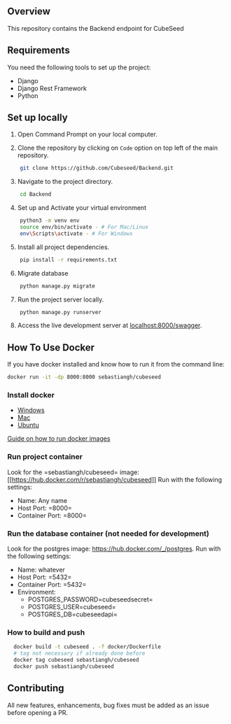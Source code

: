 ## Overview

This repository contains the Backend endpoint for CubeSeed

## Requirements

You need the following tools to set up the project:
- Django
- Django Rest Framework
- Python

## Set up locally

1. Open Command Prompt on your local computer.

2. Clone the repository by clicking on `Code` option on top left of the main repository.

```bash
    git clone https://github.com/Cubeseed/Backend.git
```

3. Navigate to the project directory.

```bash
    cd Backend
```

4. Set up and Activate your virtual environment

```bash
    python3 -m venv env
    source env/bin/activate - # For Mac/Linux
    env\Scripts\activate - # For Windows
```

5. Install all project dependencies. 

```bash
    pip install -r requirements.txt
```

6. Migrate database

```bash
    python manage.py migrate
```

7. Run the project server locally.

```bash
    python manage.py runserver
```

8. Access the live development server at [localhost:8000/swagger](http://localhost:8000/swagger/).

## How To Use Docker

If you have docker installed and know how to run it from the command line:

```bash
docker run -it -dp 8000:8000 sebastiangh/cubeseed
```

### Install docker
 - [Windows](https://docs.docker.com/desktop/install/windows-install/)
 - [Mac](https://docs.docker.com/desktop/install/mac-install/)
 - [Ubuntu](https://docs.docker.com/engine/install/ubuntu/)

[Guide on how to run docker images](https://docs.docker.com/get-started/run-docker-hub-images/)

### Run project container
Look for the =sebastiangh/cubeseed= image: [[https://hub.docker.com/r/sebastiangh/cubeseed]]
Run with the following settings:
 - Name: Any name
 - Host Port: =8000=
 - Container Port: =8000=

### Run the database container (not needed for development)
Look for the postgres image: https://hub.docker.com/_/postgres.
Run with the following settings:
 - Name: whatever
 - Host Port: =5432=
 - Container Port: =5432=
 - Environment:
   + POSTGRES_PASSWORD=cubeseedsecret=
   + POSTGRES_USER=cubeseed=
   + POSTGRES_DB=cubeseedapi=

### How to build and push
```bash
  docker build -t cubeseed . -f docker/Dockerfile
  # tag not necessary if already done before
  docker tag cubeseed sebastiangh/cubeseed
  docker push sebastiangh/cubeseed
```

## Contributing
All new features, enhancements, bug fixes must be added as an issue before opening a PR.